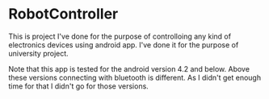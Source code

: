 # RobotController

This is project I've done for the purpose of controlloing any kind of electronics devices using android app. 
I've done it for the purpose of university project.

Note that this app is tested for the android version 4.2 and below. Above these versions connecting with bluetooth is different. As I didn't get enough time for that I didn't go for those versions.
